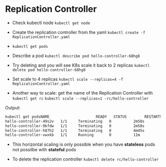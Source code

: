 # Replication Controller

* Check kubectl node
`kubectl get node`

* Create the replication controller from the yaml
`kubectl create -f ReplicationController.yaml`

* `kubectl get pods`

* Describe a pod 
`kubectl describe pod hello-controller-68hg8`

* Try deleting and you will see K8s scale it back to 2 replicas
`kubectl delete pod hello-controller-68hg8`

* Set scale to 4 replicas
`kubectl scale --replicas=4 -f ReplicationController.yaml`

* Another way to scale:
get the name of the Replication Controller with `kubectl get rc`
`kubectl scale --replicas=1 -rc/hello-controller`

Output:
```bash
kubectl get podsNAME                     READY   STATUS        RESTARTS   AGE
hello-controller-49s2v   1/1     Terminating   0          2m58s
hello-controller-9kfdw   1/1     Terminating   0          2m58s
hello-controller-h87h2   1/1     Terminating   0          4m45s
hello-controller-vwxkb   1/1     Running       0          11m
```

* This horizontal scaling is only possible when you have **stateless** pods not possilbe with **stateful** pods

* To delete the replication controller `kubectl delete rc/hello-controller`